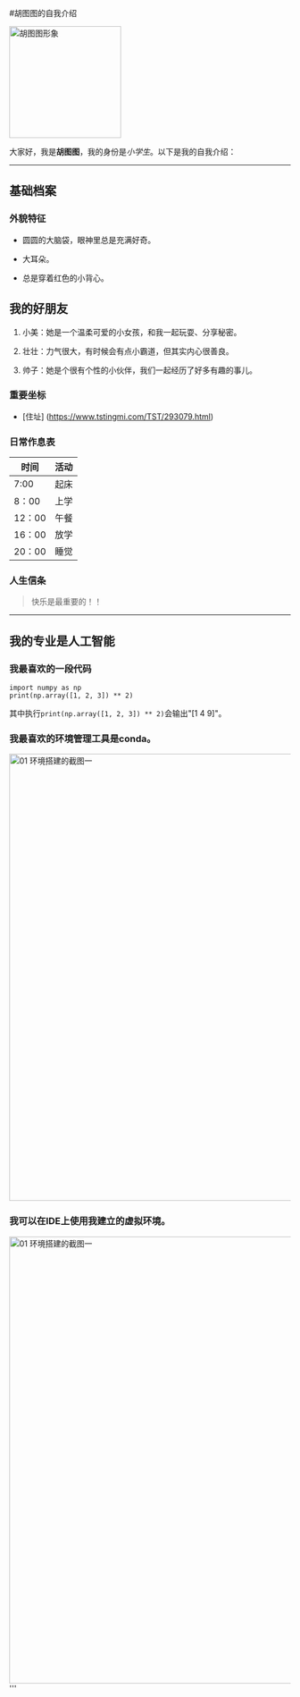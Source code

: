 #胡图图的自我介绍

<img src="https://cn.bing.com/images/search?q=%E8%83%A1%E5%9B%BE%E5%9B%BE%E7%85%A7%E7%89%87&view=detailv2&FORM=IQFRBA&id=212F54795E921B1028F4A5AD3A9380D3420090C9&selectedindex=0&&expw=550&exph=724&ccid=rcydu7qL&ck=B41A693A7710DE1DA08C82169ABB3AFB&simid=608005376860896777&thid=OIP.rcydu7qLCkFfPVORbv4OwwHaJv&idpp=serp&idpbck=1&ajaxhist=0&ajaxserp=0" width="200" alt="胡图图形象">

大家好，我是**胡图图**，我的身份是*小学生*。以下是我的自我介绍：

---

## 基础档案
 
### 外貌特征
 
- 圆圆的大脑袋，眼神里总是充满好奇。
 
- 大耳朵。
 
- 总是穿着红色的小背心。
 
## 我的好朋友
 
1. 小美：她是一个温柔可爱的小女孩，和我一起玩耍、分享秘密。
 
2. 壮壮：力气很大，有时候会有点小霸道，但其实内心很善良。
 
3. 帅子：她是个很有个性的小伙伴，我们一起经历了好多有趣的事儿。
 
### 重要坐标
 
- [住址] (https://www.tstingmi.com/TST/293079.html)

### 日常作息表
| 时间 | 活动 |
| ---- |---- |
| 7:00 | 起床 |
| 8：00 | 上学 |
| 12：00 | 午餐 |
| 16：00 | 放学 |
| 20：00 | 睡觉 |

### 人生信条
> 快乐是最重要的！！

---

## 我的专业是人工智能

### 我最喜欢的一段代码

```dev_skills_env.py中代码
import numpy as np
print(np.array([1, 2, 3]) ** 2)
```

其中执行`print(np.array([1, 2, 3]) ** 2)`会输出"[1 4 9]"。
### 我最喜欢的环境管理工具是conda。
<img src="C:\Users\z\Pictures\Screenshots" width="800" alt="01 环境搭建的截图一">

### 我可以在IDE上使用我建立的虚拟环境。

<img src="C:\Users\z\Pictures\Screenshots" width="800" alt="01 环境搭建的截图一">
'''